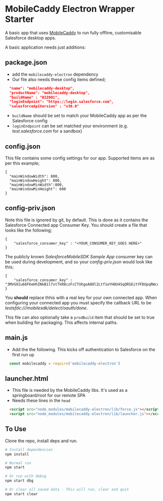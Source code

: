 # MobileCaddy Electron Wrapper Starter

A basic app that uses [MobileCaddy](https://mobliecaddy.net) to run fully offline, customisable Salesforce desktop apps.

A basic application needs just additions:

## package.json
- add the `mobilecaddy-electron` dependency
- Our file also needs these config items defined;
```json
  "name": "mobilecaddy-desktop",
  "productName": "mobilecaddy-desktop",
  "buildName" : "BIZ001",
  "loginEndpoint": "https://login.salesforce.com",
  "salesforceApiVersion" : "v30.0"
```
- `buildName` should be set to match your MobileCaddy app as per the Salesforce config
- `loginEndpoint` can be set matched your environment (e.g. *test.salesforce.com* for a sandbox)

## config.json

This file contains some config settings for our app. Supported items are as per this example;

```
{
  "mainWindowWidth": 800,
  "mainWindowHeight": 800,
  "mainWindowMinWidth":800,
  "mainWindowMinHeight": 600
}
```


## config-priv.json
Note this file is ignored by git, by default. This is done as it contains the Salesforce Connected app Consumer Key. You should create a file that looks like the following;
```
{
	"salesforce_consumer_key" : "<YOUR_CONSUMER_KEY_GOES HERE>"
}
```
The publicly known *SalesforceMobileSDK Sample App* consumer key can be used during development, and so your *config-priv.json* would look like this;
```
{
	"salesforce_consumer_key" : "3MVG9Iu66FKeHhINkB1l7xt7kR8czFcCTUhgoA8Ol2Ltf1eYHOU4SqQRSEitYFDUpqRWcoQ2.dBv_a1Dyu5xa"
}
```

You **should** replace thhis with a real key for your own connected app. When configuring your connected app you must specify the callback URL to be *testsfdc:///mobilesdk/detect/oauth/done*.

This file can also optionally take a `prodBuild` item that should be set to true when building for packaging. This affects internal paths.


## main.js
- Add the the following. This kicks off authentication to Salesforce on the first run up
```javascript
  const mobilecaddy = require('mobilecaddy-electron')
```

## launcher.html

- This file is needed by the MobileCaddy libs. It's used as a springboard/root for our remote SPA
- Needs these lines in the `head`
```html
  <script src="node_modules/mobilecaddy-electron/lib/force.js"></script>
  <script src="node_modules/mobilecaddy-electron/lib/launcher.js"></script>
```


## To Use

Clone the repo, install deps and run.

```bash
# Install dependencies
npm install

# Normal run
npm start

# Or run with debug
npm start dbg

# Or clear all saved data - This will run, clear and quit
npm start clear
```


